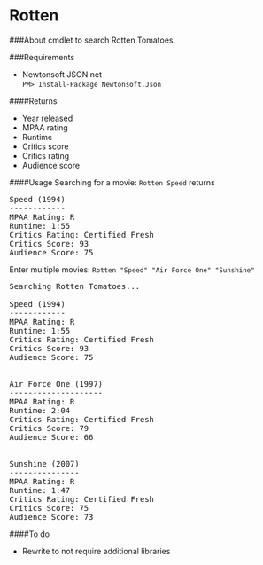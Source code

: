 Rotten
======
###About
cmdlet to search Rotten Tomatoes.

###Requirements
* Newtonsoft JSON.net  
`PM> Install-Package Newtonsoft.Json`

####Returns 
* Year released
* MPAA rating
* Runtime
* Critics score
* Critics rating
* Audience score

####Usage
Searching for a movie:
`Rotten Speed` returns
<pre>
Speed (1994)
------------
MPAA Rating: R
Runtime: 1:55
Critics Rating: Certified Fresh
Critics Score: 93
Audience Score: 75
</pre>
Enter multiple movies:
`Rotten "Speed" "Air Force One" "Sunshine"`
<pre>
Searching Rotten Tomatoes...

Speed (1994)
------------
MPAA Rating: R
Runtime: 1:55
Critics Rating: Certified Fresh
Critics Score: 93
Audience Score: 75


Air Force One (1997)
--------------------
MPAA Rating: R
Runtime: 2:04
Critics Rating: Certified Fresh
Critics Score: 79
Audience Score: 66


Sunshine (2007)
---------------
MPAA Rating: R
Runtime: 1:47
Critics Rating: Certified Fresh
Critics Score: 75
Audience Score: 73
</pre>
####To do
* Rewrite to not require additional libraries
